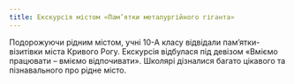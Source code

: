 ```yaml
---
title: Екскурсія містом «Пам’ятки металургійного гіганта»
---
```


Подорожуючи рідним містом, учні 10-А класу відвідали пам’ятки-візитівки міста Кривого Рогу. Екскурсія відбулася під девізом «Вміємо працювати – вміємо відпочивати». Школярі дізналися багато цікавого та пізнавального про рідне місто.

<slideshow id="_/72157693389217161" />
